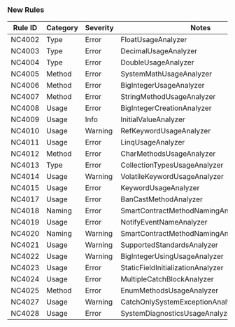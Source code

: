 ### New Rules

Rule ID | Category | Severity | Notes                                      
--------|----------|----------|--------------------------------------------|
NC4002  | Type     | Error    | FloatUsageAnalyzer                         
NC4003  | Type     | Error    | DecimalUsageAnalyzer                       
NC4004  | Type     | Error    | DoubleUsageAnalyzer                        
NC4005  | Method   | Error    | SystemMathUsageAnalyzer                    
NC4006  | Method   | Error    | BigIntegerUsageAnalyzer                    
NC4007  | Method   | Error    | StringMethodUsageAnalyzer                  
NC4008  | Usage    | Error    | BigIntegerCreationAnalyzer                 
NC4009  | Usage    | Info     | InitialValueAnalyzer                       
NC4010  | Usage    | Warning  | RefKeywordUsageAnalyzer                    
NC4011  | Usage    | Error    | LinqUsageAnalyzer                          
NC4012  | Method   | Error    | CharMethodsUsageAnalyzer                   
NC4013  | Type     | Error    | CollectionTypesUsageAnalyzer               
NC4014  | Usage    | Warning  | VolatileKeywordUsageAnalyzer               
NC4015  | Usage    | Error    | KeywordUsageAnalyzer                       
NC4017  | Usage    | Error    | BanCastMethodAnalyzer                      
NC4018  | Naming   | Error    | SmartContractMethodNamingAnalyzer          
NC4019  | Usage    | Error    | NotifyEventNameAnalyzer                    
NC4020  | Naming   | Warning  | SmartContractMethodNamingAnalyzerUnderline 
NC4021  | Usage    | Warning  | SupportedStandardsAnalyzer                 
NC4022  | Usage    | Warning  | BigIntegerUsingUsageAnalyzer               
NC4023  | Usage    | Error    | StaticFieldInitializationAnalyzer          
NC4024  | Usage    | Error    | MultipleCatchBlockAnalyzer                 
NC4025  | Method   | Error    | EnumMethodsUsageAnalyzer                   
NC4027  | Usage    | Warning  | CatchOnlySystemExceptionAnalyzer           
NC4028  | Usage    | Error    | SystemDiagnosticsUsageAnalyzer
